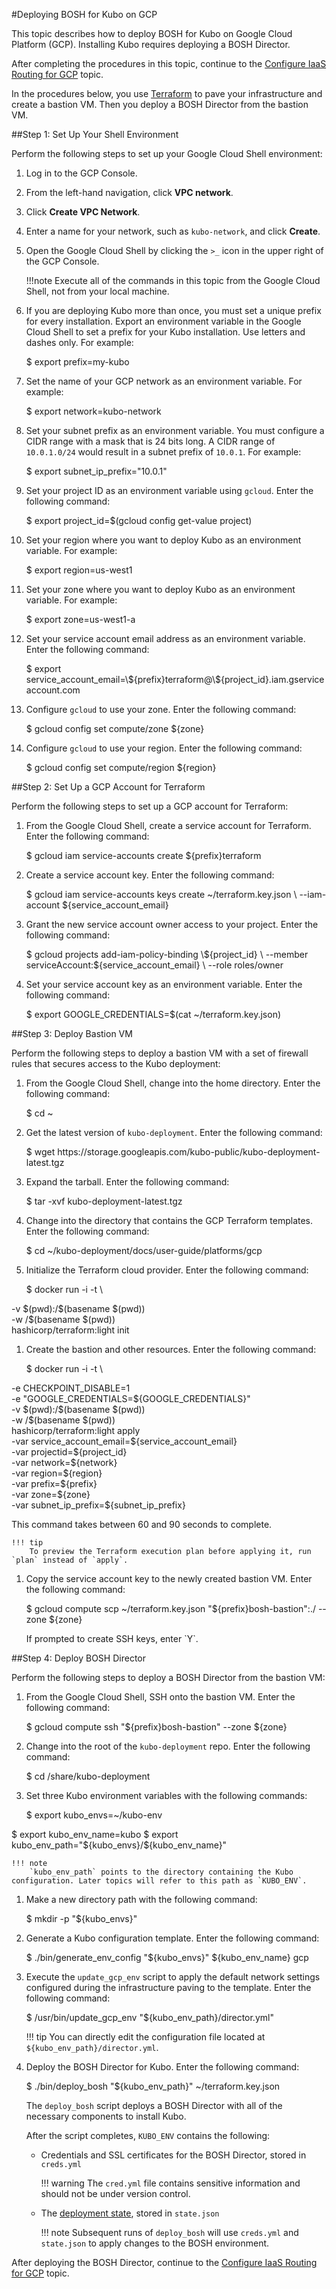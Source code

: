 #Deploying BOSH for Kubo on GCP

This topic describes how to deploy BOSH for Kubo on Google Cloud Platform (GCP). Installing Kubo requires deploying a BOSH Director. 

After completing the procedures in this topic, continue to the [Configure IaaS Routing for GCP](routing-gcp/) topic.

In the procedures below, you use [Terraform](https://www.terraform.io/docs/) to pave your infrastructure and create a bastion VM. Then you deploy a BOSH Director from the bastion VM. 

##Step 1: Set Up Your Shell Environment

Perform the following steps to set up your Google Cloud Shell environment: 

1. Log in to the GCP Console.
1. From the left-hand navigation, click **VPC network**.
1. Click **Create VPC Network**.
1. Enter a name for your network, such as `kubo-network`, and click **Create**. 
1. Open the Google Cloud Shell by clicking the `>_` icon in the upper right of the GCP Console.

	!!!note
		Execute all of the commands in this topic from the Google Cloud Shell, not from your local machine.

1. If you are deploying Kubo more than once, you must set a unique prefix for every installation. Export an environment variable in the Google Cloud Shell to set a prefix for your Kubo installation. Use letters and dashes only. For example:
	<p class="terminal">$ export prefix=my-kubo</p>
1. Set the name of your GCP network as an environment variable. For example:
	<p class="terminal">$ export network=kubo-network</p>
1. Set your subnet prefix as an environment variable. You must configure a CIDR range with a mask that is 24 bits long. A CIDR range of `10.0.1.0/24` would result in a subnet prefix of `10.0.1`. For example:
	<p class="terminal">$ export subnet_ip_prefix="10.0.1"</p>
1. Set your project ID as an environment variable using `gcloud`. Enter the following command:
	<p class="terminal">$ export project_id=$(gcloud config get-value project)</p>
1. Set your region where you want to deploy Kubo as an environment variable. For example:
	<p class="terminal">$ export region=us-west1</p>
1. Set your zone where you want to deploy Kubo as an environment variable. For example:
	<p class="terminal">$ export zone=us-west1-a</p>
1. Set your service account email address as an environment variable. Enter the following command:
	<p class="terminal">$ export service_account_email=\${prefix}terraform@\${project_id}.iam.gserviceaccount.com</p>
1. Configure `gcloud` to use your zone. Enter the following command:
	<p class="terminal">$ gcloud config set compute/zone ${zone}</p>
1. Configure `gcloud` to use your region. Enter the following command:
	<p class="terminal">$ gcloud config set compute/region ${region}</p>

##Step 2: Set Up a GCP Account for Terraform

Perform the following steps to set up a GCP account for Terraform:

1. From the Google Cloud Shell, create a service account for Terraform. Enter the following command:
	<p class="terminal">$ gcloud iam service-accounts create ${prefix}terraform</p>
1. Create a service account key. Enter the following command:
	<p class="terminal">$ gcloud iam service-accounts keys create ~/terraform.key.json \
    --iam-account ${service_account_email}</p>
1. Grant the new service account owner access to your project. Enter the following command:
	<p class="terminal">$ gcloud projects add-iam-policy-binding \${project_id} \
	  --member serviceAccount:${service_account_email} \
	  --role roles/owner</p>
1. Set your service account key as an environment variable. Enter the following command:
	<p class="terminal">$ export GOOGLE_CREDENTIALS=$(cat ~/terraform.key.json)</p>

##Step 3: Deploy Bastion VM

Perform the following steps to deploy a bastion VM with a set of firewall rules that secures access to the Kubo deployment:

1. From the Google Cloud Shell, change into the home directory. Enter the following command:
	<p class="terminal">$ cd ~</p>
1. Get the latest version of `kubo-deployment`. Enter the following command:
	<p class="terminal">$ wget http<span>s://</span>storage.googleapis.com/kubo-public/kubo-deployment-latest.tgz</p>
1. Expand the tarball. Enter the following command:
	<p class="terminal">$ tar -xvf kubo-deployment-latest.tgz</p>
1. Change into the directory that contains the GCP Terraform templates. Enter the following command:
	<p class="terminal">$ cd ~/kubo-deployment/docs/user-guide/platforms/gcp</p>
1. Initialize the Terraform cloud provider. Enter the following command:
	<p class="terminal">$ docker run -i -t \
  -v \$(pwd):/\$(basename \$(pwd)) \
  -w /\$(basename $(pwd)) \
  hashicorp/terraform:light init</p>
1. Create the bastion and other resources. Enter the following command:
	<p class="terminal">$ docker run -i -t \
  -e CHECKPOINT_DISABLE=1 \
  -e "GOOGLE_CREDENTIALS=\${GOOGLE_CREDENTIALS}" \
  -v \$(pwd):/\$(basename \$(pwd)) \
  -w /\$(basename \$(pwd)) \
  hashicorp/terraform:light apply \
    -var service_account_email=\${service_account_email} \
    -var projectid=\${project_id} \
    -var network=\${network} \
    -var region=\${region} \
    -var prefix=\${prefix} \
    -var zone=\${zone} \
    -var subnet_ip_prefix=\${subnet_ip_prefix}
	</p>
	This command takes between 60 and 90 seconds to complete.

	!!! tip
		To preview the Terraform execution plan before applying it, run `plan` instead of `apply`.

1. Copy the service account key to the newly created bastion VM. Enter the following command:
	<p class="terminal">$ gcloud compute scp ~/terraform.key.json "${prefix}bosh-bastion":./ --zone ${zone}</p>
	If prompted to create SSH keys, enter `Y`.

##Step 4: Deploy BOSH Director

Perform the following steps to deploy a BOSH Director from the bastion VM:

1. From the Google Cloud Shell, SSH onto the bastion VM. Enter the following command:
	<p class="terminal">$ gcloud compute ssh "${prefix}bosh-bastion" --zone ${zone}</p>
1. Change into the root of the `kubo-deployment` repo. Enter the following command:
	<p class="terminal">$ cd /share/kubo-deployment</p>
1. Set three Kubo environment variables with the following commands:
	<p class="terminal">$ export kubo_envs=~/kubo-env
$ export kubo_env_name=kubo
$ export kubo_env_path="\${kubo_envs}/\${kubo_env_name}"</p>

	!!! note
		`kubo_env_path` points to the directory containing the Kubo configuration. Later topics will refer to this path as `KUBO_ENV`.

1. Make a new directory path with the following command:
	<p class="terminal">$ mkdir -p "${kubo_envs}"</p>
1. Generate a Kubo configuration template. Enter the following command:
	<p class="terminal">$ ./bin/generate_env_config "${kubo_envs}" ${kubo_env_name} gcp</p>
1. Execute the `update_gcp_env` script to apply the default network settings configured during the infrastructure paving to the template. Enter the following command:
	<p class="terminal">$ /usr/bin/update_gcp_env "${kubo_env_path}/director.yml"</p>

	!!! tip
		You can directly edit the configuration file located at `${kubo_env_path}/director.yml`.

1. Deploy the BOSH Director for Kubo. Enter the following command:
	<p class="terminal">$ ./bin/deploy_bosh "${kubo_env_path}" ~/terraform.key.json</p>

	The `deploy_bosh` script deploys a BOSH Director with all of the necessary components to install Kubo. 

	After the script completes, `KUBO_ENV` contains the following:

	* Credentials and SSL certificates for the BOSH Director, stored in `creds.yml`

		!!! warning
			The `cred.yml` file contains sensitive information and should not be under version control.

	* The [deployment state](https://bosh.io/docs/cli-envs.html#deployment-state), stored in `state.json`

		!!! note
			Subsequent runs of `deploy_bosh` will use `creds.yml` and `state.json` to apply changes to the BOSH environment.

After deploying the BOSH Director, continue to the [Configure IaaS Routing for GCP](routing-gcp.html) topic.

